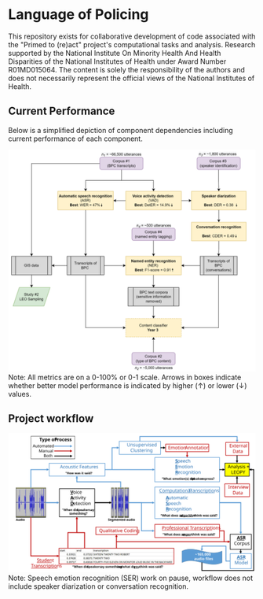 # Language of Policing

This repository exists for collaborative development of code associated with the "Primed to (re)act" project's computational tasks and analysis. Research supported by the National Institute On Minority Health And Health Disparities of the National Institutes of Health under Award Number R01MD015064. The content is solely the responsibility of the authors and does not necessarily represent the official views of the National Institutes of Health.

## Current Performance

Below is a simplified depiction of component dependencies including current performance of each component. 

![Error loading graphic](./FigureYear2SummaryGoal1smaller.png)
Note: All metrics are on a 0-100% or 0-1 scale. Arrows in boxes indicate whether better model performance is indicated by higher (↑) or lower (↓) values. 

## Project workflow

![Error loading graphic](./NIH_P2Rconceptmap2021_10_19.svg)
Note: Speech emotion recognition (SER) work on pause, workflow does not include speaker diarization or conversation recognition.
